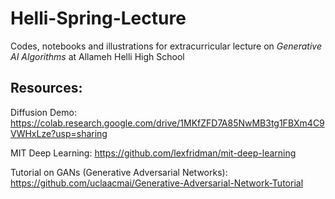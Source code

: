 # Helli-Spring-Lecture

Codes, notebooks and illustrations for extracurricular lecture on *Generative AI Algorithms* at Allameh Helli High School


## Resources:

Diffusion Demo:
https://colab.research.google.com/drive/1MKfZFD7A85NwMB3tg1FBXm4C9VWHxLze?usp=sharing

MIT Deep Learning:
https://github.com/lexfridman/mit-deep-learning

Tutorial on GANs (Generative Adversarial Networks):
https://github.com/uclaacmai/Generative-Adversarial-Network-Tutorial
